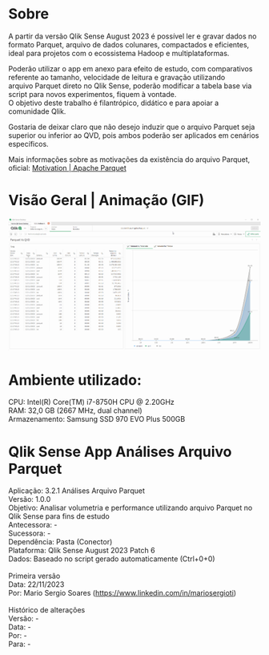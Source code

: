 # Sobre
A partir da versão Qlik Sense August 2023 é possível ler e gravar dados no formato Parquet, arquivo de dados colunares, compactados e eficientes, ideal para projetos com o ecossistema Hadoop e multiplataformas.<br>

Poderão utilizar o app em anexo para efeito de estudo, com comparativos referente ao tamanho, velocidade de leitura e gravação utilizando arquivo Parquet direto no Qlik Sense, poderão modificar a tabela base via script para novos experimentos, fiquem à vontade.<br>
O objetivo deste trabalho é filantrópico, didático e para apoiar a comunidade Qlik.<br>

Gostaria de deixar claro que não desejo induzir que o arquivo Parquet seja superior ou inferior ao QVD, pois ambos poderão ser aplicados em cenários específicos.<br>

Mais informações sobre as motivações da existência do arquivo Parquet, oficial: [Motivation | Apache Parquet](https://parquet.apache.org/docs/overview/motivation/)<br>


# Visão Geral | Animação (GIF)
![Visão Geral do App](https://github.com/mariosergioti/QlikSense_APP_AnalisesArquivoParquet/blob/main/Prints/v1.0.0/Vis%C3%A3o%20Geral%20-%20An%C3%A1lises%20Arquivo%20Parquet%20-%20v1.0.0%20_%20print01.gif?raw=true)
<br>

# Ambiente utilizado:
CPU: Intel(R) Core(TM) i7-8750H CPU @ 2.20GHz<br>
RAM: 32,0 GB (2667 MHz, dual channel)<br>
Armazenamento: Samsung SSD 970 EVO Plus 500GB<br>

# Qlik Sense App Análises Arquivo Parquet

Aplicação: 		3.2.1 Análises Arquivo Parquet<br>
Versão: 		1.0.0<br>
Objetivo: 		 Analisar volumetria e performance utilizando arquivo Parquet no Qlik Sense para fins de estudo<br>
Antecessora:		-<br>
Sucessora:		-<br>
Dependência:		Pasta (Conector)<br>
Plataforma:   Qlik Sense August 2023 Patch 6<br>
Dados:			Baseado no script gerado automaticamente (Ctrl+0+0)<br>
<br>
Primeira versão<br>
Data: 			 22/11/2023<br>
Por: 			 Mario Sergio Soares (https://www.linkedin.com/in/mariosergioti)<br>
<br>
Histórico de alterações<br>
Versão: 		-<br>
Data: 			-<br>
Por: 			  -<br>
Para: 			-<br>

